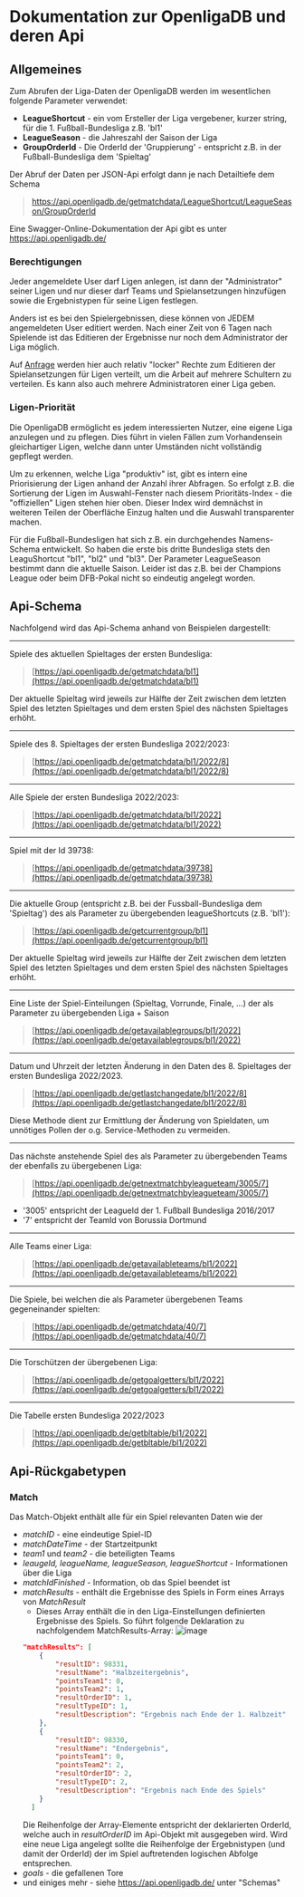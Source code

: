 # Dokumentation zur OpenligaDB und deren Api

## Allgemeines

Zum Abrufen der Liga-Daten der OpenligaDB werden im wesentlichen folgende Parameter verwendet:
- **LeagueShortcut**  - ein vom Ersteller der Liga vergebener, kurzer string, für die 1. Fußball-Bundesliga z.B. 'bl1'
- **LeagueSeason** - die Jahreszahl der Saison der Liga
- **GroupOrderId** - Die OrderId der 'Gruppierung' - entspricht z.B. in der Fußball-Bundesliga dem 'Spieltag' 

Der Abruf der Daten per JSON-Api erfolgt dann je nach Detailtiefe dem Schema

> https://api.openligadb.de/getmatchdata/LeagueShortcut/LeagueSeason/GroupOrderId

Eine Swagger-Online-Dokumentation der Api gibt es unter https://api.openligadb.de/

### Berechtigungen
Jeder angemeldete User darf Ligen anlegen, ist dann der "Administrator" seiner Ligen und nur dieser darf Teams und Spielansetzungen hinzufügen sowie die Ergebnistypen für seine Ligen festlegen. 

Anders ist es bei den Spielergebnissen, diese können von JEDEM angemeldeten User editiert werden. Nach einer Zeit von 6 Tagen nach Spielende ist das Editieren der Ergebnisse nur noch dem Administrator der Liga möglich.

Auf [Anfrage](mailto:&#105;&#110;&#102;&#111;&#064;&#111;&#112;&#101;&#110;&#108;&#105;&#103;&#097;&#100;&#098;&#046;&#100;&#101;) werden hier auch relativ "locker" Rechte zum Editieren der Spielansetzungen für Ligen verteilt, um
die Arbeit auf mehrere Schultern zu verteilen. Es kann also auch mehrere Administratoren einer Liga geben.

### Ligen-Priorität
Die OpenligaDB ermöglicht es jedem interessierten Nutzer, eine eigene Liga anzulegen und zu pflegen. Dies führt in vielen
Fällen zum Vorhandensein gleichartiger Ligen, welche dann unter Umständen nicht vollständig gepflegt werden.

Um zu erkennen, welche Liga "produktiv" ist, gibt es intern eine Priorisierung der Ligen anhand der
Anzahl ihrer Abfragen. So erfolgt z.B. die Sortierung der Ligen im Auswahl-Fenster nach diesem
Prioritäts-Index - die "offiziellen" Ligen stehen hier oben. Dieser Index wird demnächst in weiteren Teilen
der Oberfläche Einzug halten und die Auswahl transparenter machen.

Für die Fußball-Bundesligen hat sich z.B. ein durchgehendes Namens-Schema entwickelt. So haben die erste bis
dritte Bundesliga stets den LeaguShortcut "bl1", "bl2" und "bl3". Der Parameter LeagueSeason bestimmt dann
die aktuelle Saison. Leider ist das z.B. bei der Champions League oder beim DFB-Pokal nicht so eindeutig
angelegt worden.

## Api-Schema
Nachfolgend wird das Api-Schema anhand von Beispielen dargestellt:

---
Spiele des aktuellen Spieltages der ersten Bundesliga:
> [https://api.openligadb.de/getmatchdata/bl1](https://api.openligadb.de/getmatchdata/bl1)

Der aktuelle Spieltag wird jeweils zur Hälfte der Zeit zwischen dem letzten Spiel des letzten Spieltages und dem ersten Spiel des nächsten Spieltages erhöht.

---
Spiele des 8. Spieltages der ersten Bundesliga 2022/2023:
> [https://api.openligadb.de/getmatchdata/bl1/2022/8](https://api.openligadb.de/getmatchdata/bl1/2022/8)

---
Alle Spiele der ersten Bundesliga 2022/2023:
> [https://api.openligadb.de/getmatchdata/bl1/2022](https://api.openligadb.de/getmatchdata/bl1/2022)

---
Spiel mit der Id 39738:
> [https://api.openligadb.de/getmatchdata/39738](https://api.openligadb.de/getmatchdata/39738)

---
Die aktuelle Group (entspricht z.B. bei der Fussball-Bundesliga dem 'Spieltag') des als Parameter zu übergebenden leagueShortcuts (z.B. 'bl1'):
> [https://api.openligadb.de/getcurrentgroup/bl1](https://api.openligadb.de/getcurrentgroup/bl1)

Der aktuelle Spieltag wird jeweils zur Hälfte der Zeit zwischen dem letzten Spiel des letzten Spieltages und dem ersten Spiel des nächsten Spieltages erhöht.


---
Eine Liste der Spiel-Einteilungen (Spieltag, Vorrunde, Finale, ...) der als Parameter zu übergebenden Liga + Saison
> [https://api.openligadb.de/getavailablegroups/bl1/2022](https://api.openligadb.de/getavailablegroups/bl1/2022)

---
Datum und Uhrzeit der letzten Änderung in den Daten des 8. Spieltages der ersten Bundesliga 2022/2023.
> [https://api.openligadb.de/getlastchangedate/bl1/2022/8](https://api.openligadb.de/getlastchangedate/bl1/2022/8)

Diese Methode dient zur Ermittlung der Änderung von Spieldaten, um unnötiges Pollen der o.g. Service-Methoden zu vermeiden.

---
Das nächste anstehende Spiel des als Parameter zu übergebenden Teams der ebenfalls zu übergebenen Liga:
> [https://api.openligadb.de/getnextmatchbyleagueteam/3005/7](https://api.openligadb.de/getnextmatchbyleagueteam/3005/7)

- '3005' entspricht der LeagueId der 1. Fußball Bundesliga 2016/2017
- '7' entspricht der TeamId von Borussia Dortmund

---
Alle Teams einer Liga:
> [https://api.openligadb.de/getavailableteams/bl1/2022](https://api.openligadb.de/getavailableteams/bl1/2022)


---
Die Spiele, bei welchen die als Parameter übergebenen Teams gegeneinander spielten:
> [https://api.openligadb.de/getmatchdata/40/7](https://api.openligadb.de/getmatchdata/40/7)

---
Die Torschützen der übergebenen Liga:
> [https://api.openligadb.de/getgoalgetters/bl1/2022](https://api.openligadb.de/getgoalgetters/bl1/2022)


---
Die Tabelle ersten Bundesliga 2022/2023
> [https://api.openligadb.de/getbltable/bl1/2022](https://api.openligadb.de/getbltable/bl1/2022)


## Api-Rückgabetypen

### Match
Das Match-Objekt enthält alle für ein Spiel relevanten Daten wie der 
- *matchID* - eine eindeutige Spiel-ID 
- *matchDateTime* - der Startzeitpunkt 
- *team1* und *team2* - die beteiligten Teams
- *leaugeId, leagueName, leagueSeason, leagueShortcut* - Informationen über die Liga
- *matchIdFinished* - Information, ob das Spiel beendet ist
- *matchResults* - enthält die Ergebnisse des Spiels in Form eines Arrays von *MatchResult*
    - Dieses Array enthält die in den Liga-Einstellungen definierten Ergebnisse des Spiels. So führt folgende Deklaration zu nachfolgendem MatchResults-Array:
     ![image](https://user-images.githubusercontent.com/7813965/231270437-2768b27d-2940-4d7b-90ab-303bd9521e6d.png)
    ```json
    "matchResults": [
        {
            "resultID": 98331,
            "resultName": "Halbzeitergebnis",
            "pointsTeam1": 0,
            "pointsTeam2": 1,
            "resultOrderID": 1,
            "resultTypeID": 1,
            "resultDescription": "Ergebnis nach Ende der 1. Halbzeit"
        },
        {
            "resultID": 98330,
            "resultName": "Endergebnis",
            "pointsTeam1": 0,
            "pointsTeam2": 2,
            "resultOrderID": 2,
            "resultTypeID": 2,
            "resultDescription": "Ergebnis nach Ende des Spiels"
        }
      ]
    ```
    Die Reihenfolge der Array-Elemente entspricht der deklarierten OrderId, welche auch in *resultOrderID* im Api-Objekt mit ausgegeben wird. Wird eine neue Liga angelegt sollte die Reihenfolge der Ergebnistypen (und damit der OrderId) der im Spiel auftretenden logischen Abfolge entsprechen.
- *goals* - die gefallenen Tore
- und einiges mehr - siehe  https://api.openligadb.de/ unter "Schemas"


